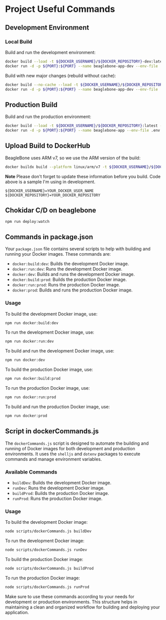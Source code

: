 # Project Useful Commands

## Development Environment

### Local Build

Build and run the development environment:

```sh
docker build --load -t ${DOCKER_USERNAME}/${DOCKER_REPOSITORY}-dev:latest -f Dockerfile.dev .
docker run -d -p ${PORT}:${PORT} --name beaglebone-app-dev --env-file .env.development ${DOCKER_USERNAME}/${DOCKER_REPOSITORY}-dev:latest
```

Build with new major changes (rebuild without cache):

```sh
docker build --no-cache --load -t ${DOCKER_USERNAME}/${DOCKER_REPOSITORY}-dev:latest -f Dockerfile.dev .
docker run -d -p ${PORT}:${PORT} --name beaglebone-app-dev --env-file .env.development ${DOCKER_USERNAME}/${DOCKER_REPOSITORY}-dev:latest
```

## Production Build

Build and run the production environment:

```sh
docker build --load -t ${DOCKER_USERNAME}/${DOCKER_REPOSITORY}:latest -f Dockerfile .
docker run -d -p ${PORT}:${PORT} --name beaglebone-app --env-file .env.production ${DOCKER_USERNAME}/${DOCKER_REPOSITORY}:latest
```

## Upload Build to DockerHub

BeagleBone uses ARM v7, so we use the ARM version of the build:

```sh
docker buildx build --platform linux/arm/v7 -t ${DOCKER_USERNAME}/${DOCKER_REPOSITORY}:${VERSION} -t ${DOCKER_USERNAME}/${DOCKER_REPOSITORY}:latest --push -f Dockerfile .
```

**Note**
Please don't forget to update these information before you build. Code above is a sample I'm using in development.

```
${DOCKER_USERNAME}=YOUR_DOCKER_USER_NAME
${DOCKER_REPOSITORY}=YOUR_DOCKER_REPOSITORY
```

## Chokidar C/D on beaglebone

```
npm run deploy:watch

```

## Commands in package.json

Your `package.json` file contains several scripts to help with building and running your Docker images. These commands are:

- `docker:build:dev`: Builds the development Docker image.
- `docker:run:dev`: Runs the development Docker image.
- `docker:dev`: Builds and runs the development Docker image.
- `docker:build:prod`: Builds the production Docker image.
- `docker:run:prod`: Runs the production Docker image.
- `docker:prod`: Builds and runs the production Docker image.

### Usage

To build the development Docker image, use:

```sh
npm run docker:build:dev
```

To run the development Docker image, use:

```sh
npm run docker:run:dev
```

To build and run the development Docker image, use:

```sh
npm run docker:dev
```

To build the production Docker image, use:

```sh
npm run docker:build:prod
```

To run the production Docker image, use:

```sh
npm run docker:run:prod
```

To build and run the production Docker image, use:

```sh
npm run docker:prod
```

## Script in dockerCommands.js

The `dockerCommands.js` script is designed to automate the building and running of Docker images for both development and production environments. It uses the `shelljs` and `dotenv` packages to execute commands and manage environment variables.

### Available Commands

- `buildDev`: Builds the development Docker image.
- `runDev`: Runs the development Docker image.
- `buildProd`: Builds the production Docker image.
- `runProd`: Runs the production Docker image.

### Usage

To build the development Docker image:

```sh
node scripts/dockerCommands.js buildDev
```

To run the development Docker image:

```sh
node scripts/dockerCommands.js runDev
```

To build the production Docker image:

```sh
node scripts/dockerCommands.js buildProd
```

To run the production Docker image:

```sh
node scripts/dockerCommands.js runProd
```

Make sure to use these commands according to your needs for development or production environments. This structure helps in maintaining a clean and organized workflow for building and deploying your application.
